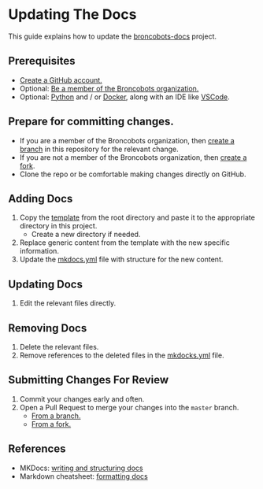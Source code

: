 # Updating The Docs

This guide explains how to update the [broncobots-docs](https://github.com/FRCTeam1987/broncobots-docs) project.

## Prerequisites
- [Create a GitHub account.](../programming/github/create-an-account.md)
- Optional: [Be a member of the Broncobots organization.](../programming/github/join-the-organization.md)
- Optional: [Python](https://www.python.org/) and / or [Docker](https://docker.com), along with an IDE like [VSCode](https://vscode.dev/).

## Prepare for committing changes.
- If you are a member of the Broncobots organization, then [create a branch](https://docs.github.com/en/pull-requests/collaborating-with-pull-requests/proposing-changes-to-your-work-with-pull-requests/creating-and-deleting-branches-within-your-repository#creating-a-branch) in this repository for the relevant change.
- If you are not a member of the Broncobots organization, then [create a fork](https://docs.github.com/en/pull-requests/collaborating-with-pull-requests/working-with-forks/fork-a-repo).
- Clone the repo or be comfortable making changes directly on GitHub.

## Adding Docs
1. Copy the [template](../../template.md) from the root directory and paste it to the appropriate directory in this project.
    - Create a new directory if needed.
2. Replace generic content from the template with the new specific information.
3. Update the [mkdocs.yml](../../mkdocs.yml) file with structure for the new content.

## Updating Docs
1. Edit the relevant files directly.

## Removing Docs
1. Delete the relevant files.
2. Remove references to the deleted files in the [mkdocks.yml](../../mkdocs.yml) file.

## Submitting Changes For Review
1. Commit your changes early and often.
2. Open a Pull Request to merge your changes into the `master` branch.
    - [From a branch.](https://docs.github.com/en/pull-requests/collaborating-with-pull-requests/proposing-changes-to-your-work-with-pull-requests/creating-a-pull-request)
    - [From a fork.](https://docs.github.com/en/pull-requests/collaborating-with-pull-requests/proposing-changes-to-your-work-with-pull-requests/creating-a-pull-request-from-a-fork)

## References
- MKDocs: [writing and structuring docs](https://www.mkdocs.org/user-guide/writing-your-docs/)
- Markdown cheatsheet: [formatting docs](https://github.com/im-luka/markdown-cheatsheet)

